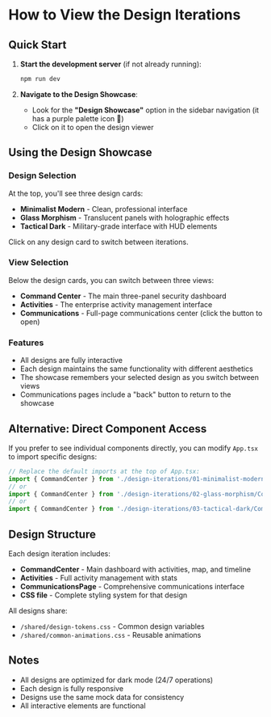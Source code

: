 # How to View the Design Iterations

## Quick Start

1. **Start the development server** (if not already running):
   ```bash
   npm run dev
   ```

2. **Navigate to the Design Showcase**:
   - Look for the **"Design Showcase"** option in the sidebar navigation (it has a purple palette icon 🎨)
   - Click on it to open the design viewer

## Using the Design Showcase

### Design Selection
At the top, you'll see three design cards:
- **Minimalist Modern** - Clean, professional interface
- **Glass Morphism** - Translucent panels with holographic effects
- **Tactical Dark** - Military-grade interface with HUD elements

Click on any design card to switch between iterations.

### View Selection
Below the design cards, you can switch between three views:
- **Command Center** - The main three-panel security dashboard
- **Activities** - The enterprise activity management interface
- **Communications** - Full-page communications center (click the button to open)

### Features
- All designs are fully interactive
- Each design maintains the same functionality with different aesthetics
- The showcase remembers your selected design as you switch between views
- Communications pages include a "back" button to return to the showcase

## Alternative: Direct Component Access

If you prefer to see individual components directly, you can modify `App.tsx` to import specific designs:

```typescript
// Replace the default imports at the top of App.tsx:
import { CommandCenter } from './design-iterations/01-minimalist-modern/CommandCenter_Modern';
// or
import { CommandCenter } from './design-iterations/02-glass-morphism/CommandCenter_Glass';
// or
import { CommandCenter } from './design-iterations/03-tactical-dark/CommandCenter_Tactical';
```

## Design Structure

Each design iteration includes:
- **CommandCenter** - Main dashboard with activities, map, and timeline
- **Activities** - Full activity management with stats
- **CommunicationsPage** - Comprehensive communications interface
- **CSS file** - Complete styling system for that design

All designs share:
- `/shared/design-tokens.css` - Common design variables
- `/shared/common-animations.css` - Reusable animations

## Notes
- All designs are optimized for dark mode (24/7 operations)
- Each design is fully responsive
- Designs use the same mock data for consistency
- All interactive elements are functional